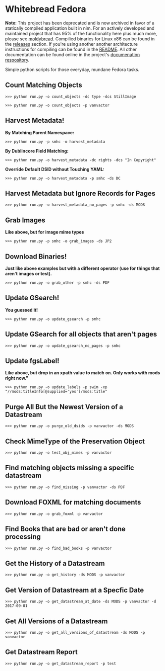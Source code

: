 # Whitebread Fedora

**Note**: This project has been deprecated and is now archived in favor of a statically compiled application built in nim. 
For an actively developed and maintained project that has 95% of the functionality here plus much more, please see 
[moldybread](https://github.com/markpbaggett/moldybread).  Compilied binaries for Linux x86 can be found in the
[releases](https://github.com/markpbaggett/moldybread/releases) section.  If you're using another another architecture
instructions for compiling can be found in the 
[README](https://github.com/markpbaggett/moldybread/blob/master/README.rst). All other documentation can be found online
in the project's [documenation respository](https://markpbaggett.github.io/moldybread/moldybread.html).

Simple python scripts for those everyday, mundane Fedora tasks.

## Count Matching Objects

```
>>> python run.py -o count_objects -dc type -dcs StillImage
```

```
>>> python run.py -o count_objects -p vanvactor
```

## Harvest Metadata!

**By Matching Parent Namespace:**
```
>>> python run.py -p smhc -o harvest_metadata
```

**By Dublincore Field Matching:**

```
>>> python run.py -o harvest_metadata -dc rights -dcs "In Copyright"
```

**Override Default DSID without Touching YAML:**

```
>>> python run.py -o harvest_metadata -p smhc -ds DC
```

## Harvest Metadata but Ignore Records for Pages

```
>>> python run.py -o harvest_metadata_no_pages -p smhc -ds MODS
```

## Grab Images

**Like above, but for image mime types**
```
>>> python run.py -p smhc -o grab_images -ds JP2
```

## Download Binaries!

**Just like above examples but with a different operator (use for things that aren't images or test).**

```
>>> python run.py -o grab_other -p smhc -ds PDF
```

## Update GSearch!

**You guessed it!**

```
>>> python run.py -o update_gsearch -p smhc
```

## Update GSearch for all objects that aren't pages

```
>>> python run.py -o update_gsearch_no_pages -p smhc
```

## Update fgsLabel!

**Like above, but drop in an xpath value to match on. Only works with mods right now."**

```
>>> python run.py -o update_labels -p swim -xp "//mods:titleInfo[@supplied='yes']/mods:title"
```

## Purge All But the Newest Version of a Datastream

```
>>> python run.py -o purge_old_dsids -p vanvactor -ds MODS
```

## Check MimeType of the Preservation Object

```
>>> python run.py -o test_obj_mimes -p vanvactor
```

## Find matching objects missing a specific datastream

```
>>> python run.py -o find_missing -p vanvactor -ds PDF
```

## Download FOXML for matching documents

```
>>> python run.py -o grab_foxml -p vanvactor
```

## Find Books that are bad or aren't done processing

```
>>> python run.py -o find_bad_books -p vanvactor
```

## Get the History of a Datastream

```
>>> python run.py -o get_history -ds MODS -p vanvactor
```

## Get Version of Datastream at a Specfic Date

```
>>> python run.py -o get_datastream_at_date -ds MODS -p vanvactor -d 2017-09-01
```

## Get All Versions of a Datastream

```
>>> python run.py -o get_all_versions_of_datastream -ds MODS -p vanvactor
```

## Get Datastream Report

```
>>> python run.py -o get_datastream_report -p test
```
